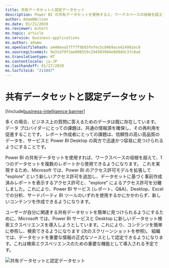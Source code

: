```yaml
---
title: 共有データセットと認定データセット
description: Power BI の共有データセットを使用すると、ワークスペースの垣根を超えて、1 つのデータセットを複数のレポートから使用できます。
author: AdamDWilson
ms.date: 01/21/2019
ms.reviewer: mihart
ms.topic: article
ms.service: business-applications
ms.author: adamw
ms.openlocfilehash: a448eea57ff7f9b93fefec5c84b9ace424992ec8
ms.sourcegitcommit: 9a31d79f2ae098559c294503984e0d9ddc37c0ad
ms.translationtype: HT
ms.contentlocale: ja-JP
ms.lasthandoff: 01/17/2019
ms.locfileid: "211047"
---
```

# <a name="shared-and-certified-datasets"></a>共有データセットと認定データセット

[!include[business-intelligence banner](../../includes/business-intelligence.md)]

多くの場合、ビジネス上の質問に答えるためのデータは既に存在しています。 データ プロバイダーにとっての課題は、共通の情報源を確保し、その再利用を促進することです。 レポート作成者にとっての課題は、信頼性の高い高品質のデータを、サービスと Power BI Desktop の両方で迅速かつ容易に見つけられるようにすることです。

Power BI の共有データセットを使用すれば、ワークスペースの垣根を超えて、1 つのデータセットを複数のレポートから使用できるようになります。 これを実現するため、Microsoft では、Power BI のアクセス許可モデルを拡張して "explore" という新しいアクセス許可を追加し、データセットに基づく事前作成済みレポートを表示するアクセス許可と、"explore" によるアクセス許可を分離しました。これにより、Power BI サービス (レポート、Q&A)、Desktop、Excel での分析、サードパーティ BI ツールのいずれを使用するかにかかわらず、新しいコンテンツを作成できるようになります。

ユーザーが自分に関連する共有データセットを簡単に見つけられるようにするために、Microsoft では、Power BI サービスと Desktop に新しいデータセット検索エクスペリエンスを導入しようとしています。これにより、コンテンツを簡単に参照し、検索できるようになります (次のスクリーンショットを参照)。
組織では、データセットを重要な情報の正式なソースとして認定できるようになります。これは検索エクスペリエンスのための重要な機能として導入される予定です。

![共有データセットと認定データセット](media/shared-certified-datasets-1.png "共有データセットと認定データセット")


